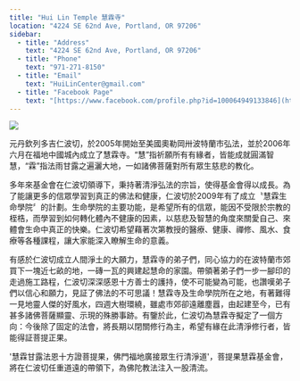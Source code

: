 ```yaml
---
title: "Hui Lin Temple 慧霖寺"
location: "4224 SE 62nd Ave, Portland, OR 97206"
sidebar:
  - title: "Address"
    text: "4224 SE 62nd Ave, Portland, OR 97206"
  - title: "Phone"
    text: "971-271-8150"
  - title: "Email"
    text: "HuiLinCenter@gmail.com"
  - title: "Facebook Page"
    text: "[https://www.facebook.com/profile.php?id=100064949133846](https://www.facebook.com/profile.php?id=100064949133846)"
---
```


![](https://res.cloudinary.com/dhngj18do/image/upload/f_auto,q_auto/v1/images/communities/hui-lin-life)

元丹欽列多吉仁波切，於2005年開始至美國奧勒岡卅波特蘭市弘法，並於2006年六月在福地中國城內成立了慧霖寺。“慧”指祈願所有有緣者，皆能成就圓滿智慧，“霖”指法雨甘露之遍灑大地，一如諸佛菩薩對所有眾生慈悲的教化。

多年來基金會在仁波切領導下，秉持著清淨弘法的宗旨，使得基金會得以成長。為了能讓更多的信眾學習到真正的佛法和健康，仁波切於2009年有了成立〝慧霖生命學院〞的計劃。生命學院的主要功能，是希望所有的信眾，能因不受限於宗教的桎梏，而學習到如何轉化體內不健康的因素，以慈悲及智慧的角度來關愛自己、來體會生命中真正的快樂。仁波切希望藉著次第教授的醫療、健康、禪修、風水、食療等各種課程，讓大家能深入瞭解生命的意義。

有感於仁波切成立人間淨土的大願力，慧霖寺的弟子們，同心協力的在波特蘭市郊買下一塊近七畝的地，一磚一瓦的興建起慧命的家園。帶領著弟子們一步一腳印的走過施工路程，仁波切深深感恩十方善士的護持，使不可能變為可能，也讚嘆弟子們以信心和願力，見証了佛法的不可思議！慧霖寺及生命學院所在之地，有著難得一見地靈人傑的好風水，四週大樹環繞，雖處市郊卻遠離塵囂，由起建至今，已有甚多諸佛菩薩顯靈、示現的殊勝事跡。有鑒於此，仁波切為慧霖寺擬定了一個方向：今後除了固定的法會，將長期以閉關修行為主，希望有緣在此清淨修行者，皆能得証菩提正果。

'慧霖甘露法恩十方證菩提果，佛門福地廣接眾生行清淨道'，菩提果慧霖基金會，將在仁波切任重道遠的帶領下，為佛陀教法注入一股清流。
